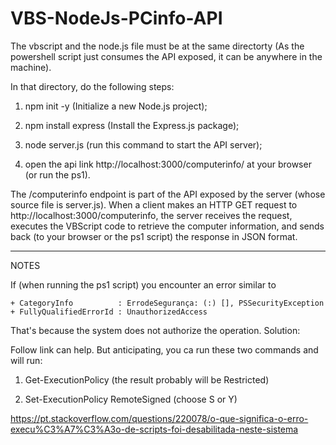 # VBS-NodeJs-PCinfo-API

The vbscript and the node.js file must be at the same directorty (As the powershell script just consumes the API exposed, it can be anywhere in the machine).

In that directory, do the following steps:

1) npm init -y (Initialize a new Node.js project);

2) npm install express (Install the Express.js package);

3) node server.js  (run this command to start the API server);

4) open the api link http://localhost:3000/computerinfo/ at your browser (or run the ps1).


The /computerinfo endpoint is part of the API exposed by the server (whose source file is server.js). When a client makes an HTTP GET request to http://localhost:3000/computerinfo, the server receives the request, executes the VBScript code to retrieve the computer information, and sends back (to your browser or the ps1 script) the response in JSON format.

------------

NOTES

If (when running the ps1 script) you encounter an error similar to

    + CategoryInfo          : ErrodeSegurança: (:) [], PSSecurityException
    + FullyQualifiedErrorId : UnauthorizedAccess

That's because the system does not authorize the operation. Solution:

Follow link can help. But anticipating, you ca run these two commands and will run:

1) Get-ExecutionPolicy (the result probably will be Restricted)

2) Set-ExecutionPolicy RemoteSigned (choose S or Y)

https://pt.stackoverflow.com/questions/220078/o-que-significa-o-erro-execu%C3%A7%C3%A3o-de-scripts-foi-desabilitada-neste-sistema






